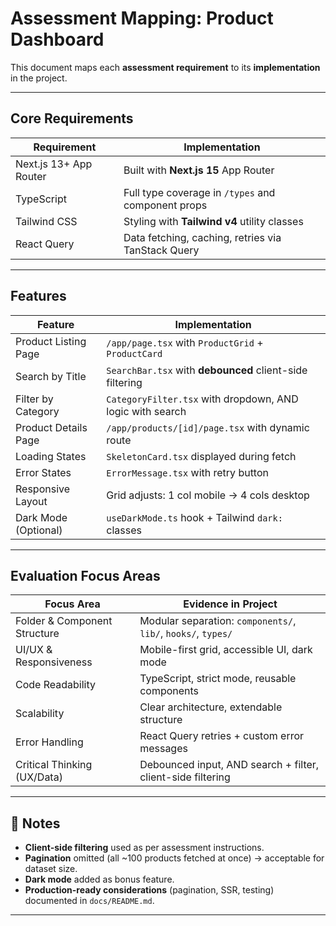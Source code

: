 # Assessment Mapping: Product Dashboard

This document maps each **assessment requirement** to its **implementation** in the project.

---

## Core Requirements

| Requirement                | Implementation |
|----------------------------|----------------|
| Next.js 13+ App Router     | Built with **Next.js 15** App Router |
| TypeScript                 | Full type coverage in `/types` and component props |
| Tailwind CSS               | Styling with **Tailwind v4** utility classes |
| React Query                | Data fetching, caching, retries via TanStack Query |

---

## Features

| Feature                    | Implementation |
|----------------------------|----------------|
| Product Listing Page       | `/app/page.tsx` with `ProductGrid` + `ProductCard` |
| Search by Title            | `SearchBar.tsx` with **debounced** client-side filtering |
| Filter by Category         | `CategoryFilter.tsx` with dropdown, AND logic with search |
| Product Details Page       | `/app/products/[id]/page.tsx` with dynamic route |
| Loading States             | `SkeletonCard.tsx` displayed during fetch |
| Error States               | `ErrorMessage.tsx` with retry button |
| Responsive Layout          | Grid adjusts: 1 col mobile → 4 cols desktop |
| Dark Mode (Optional)       | `useDarkMode.ts` hook + Tailwind `dark:` classes |

---

## Evaluation Focus Areas

| Focus Area                 | Evidence in Project |
|-----------------------------|----------------------|
| Folder & Component Structure | Modular separation: `components/`, `lib/`, `hooks/`, `types/` |
| UI/UX & Responsiveness     | Mobile-first grid, accessible UI, dark mode |
| Code Readability           | TypeScript, strict mode, reusable components |
| Scalability                | Clear architecture, extendable structure |
| Error Handling             | React Query retries + custom error messages |
| Critical Thinking (UX/Data)| Debounced input, AND search + filter, client-side filtering |

---

## 🚀 Notes

- **Client-side filtering** used as per assessment instructions.  
- **Pagination** omitted (all ~100 products fetched at once) → acceptable for dataset size.  
- **Dark mode** added as bonus feature.  
- **Production-ready considerations** (pagination, SSR, testing) documented in `docs/README.md`.  

---
